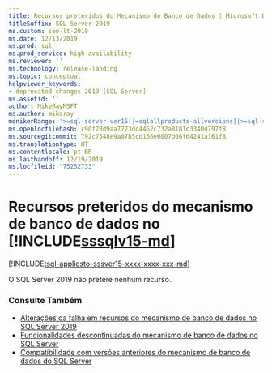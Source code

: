 ```yaml
---
title: Recursos preteridos do Mecanismo de Banco de Dados | Microsoft Docs
titleSuffix: SQL Server 2019
ms.custom: seo-lt-2019
ms.date: 12/13/2019
ms.prod: sql
ms.prod_service: high-availability
ms.reviewer: ''
ms.technology: release-landing
ms.topic: conceptual
helpviewer_keywords:
- deprecated changes 2019 [SQL Server]
ms.assetid: ''
author: MikeRayMSFT
ms.author: mikeray
monikerRange: '>=sql-server-ver15||=sqlallproducts-allversions||>=sql-server-linux-ver15'
ms.openlocfilehash: c90f78d9aa7773dc4462c732a8181c3340d797f8
ms.sourcegitcommit: 792c7548e9a07b5cd166e0007d06f64241a161f8
ms.translationtype: HT
ms.contentlocale: pt-BR
ms.lasthandoff: 12/19/2019
ms.locfileid: "75252733"
---
```

# <a name="deprecated-database-engine-features-in-includesssqlv15-mdincludessssqlv15-mdmd"></a>Recursos preteridos do mecanismo de banco de dados no [!INCLUDE[sssqlv15-md](../includes/sssqlv15-md.md)]
[!INCLUDE[tsql-appliesto-sssver15-xxxx-xxxx-xxx-md](../includes/tsql-appliesto-ssver15-xxxx-xxxx-xxx.md)]

O SQL Server 2019 não pretere nenhum recurso.

### <a name="see-also"></a>Consulte Também  

- [Alterações da falha em recursos do mecanismo de banco de dados no SQL Server 2019](../database-engine/breaking-changes-to-database-engine-features-in-sql-server-version-15.md)
- [Funcionalidades descontinuadas do mecanismo de banco de dados no SQL Server](../database-engine/discontinued-database-engine-functionality-in-sql-server.md)
- [Compatibilidade com versões anteriores do mecanismo de banco de dados do SQL Server](../database-engine/sql-server-database-engine-backward-compatibility.md)